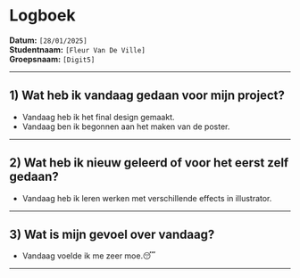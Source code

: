 # Logboek

**Datum:** `[28/01/2025]`  
**Studentnaam:** `[Fleur Van De Ville]`  
**Groepsnaam:** `[Digit5]`

---

## 1) Wat heb ik vandaag gedaan voor mijn project?

- Vandaag heb ik het final design gemaakt.
- Vandaag ben ik begonnen aan het maken van de poster. 


---
## 2) Wat heb ik nieuw geleerd of voor het eerst zelf gedaan?
 
- Vandaag heb ik leren werken met verschillende effects in illustrator.

---

## 3) Wat is mijn gevoel over vandaag?

- Vandaag voelde ik me zeer moe.😴 

---
